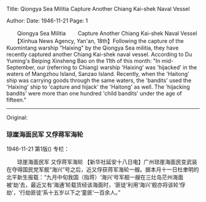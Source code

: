 Title: Qiongya Sea Militia Capture Another Chiang Kai-shek Naval Vessel

Author:
Date: 1946-11-21
Page: 1

　　Qiongya Sea Militia
　　Capture Another Chiang Kai-shek Naval Vessel
　　【Xinhua News Agency, Yan'an, 18th】Following the capture of the Kuomintang warship "Haixing" by the Qiongya Sea militia, they have recently captured another Chiang Kai-shek naval vessel. According to Du Yuming's Beiping Xinsheng Bao on the 11th of this month: "In mid-September, our (referring to Chiang) warship 'Haixing' was 'hijacked' in the waters of Mangzhou Island, Sanzao Island. Recently, when the 'Haitong' ship was carrying goods through the same waters, the 'bandits' used the 'Haixing' ship to 'capture and hijack' the 'Haitong' as well. The 'hijacking bandits' were more than one hundred 'child bandits' under the age of fifteen."



<hr /> 

Original: 


### 琼崖海面民军  又俘蒋军海轮

1946-11-21
第1版()
专栏：

　　琼崖海面民军
    又俘蒋军海轮
    【新华社延安十八日电】广州琼崖海面民变武装在夺得国民党军舰“海兴”号之后，近又俘获蒋军海轮一艘。据本月十一日杜聿明的北平新生报载：“九月中旬我国（指蒋）‘海兴’号军舰一艘在三灶岛茫州海面被‘劫’去，最近又有‘海通’轮载货经该海面时，‘匪徒’利用‘海兴’舰亦将该轮‘俘劫’，‘行劫匪徒’系十五岁以下之‘童匪’一百余人。”
